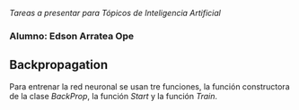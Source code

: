 *Tareas a presentar para Tópicos de Inteligencia Artificial*
### Alumno: Edson Arratea Ope
## Backpropagation
Para entrenar la red neuronal se usan tre funciones, la función constructora de la clase *BackProp*, la función *Start* y la función *Train*.
